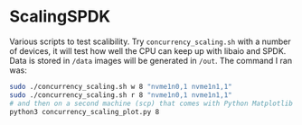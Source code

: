 # ScalingSPDK

Various scripts to test scalibility.
Try `concurrency_scaling.sh` with a number of devices, it will test how well the CPU can keep up with libaio and SPDK.
Data is stored in `/data` images will be generated in `/out`. The command I ran was:

```bash
sudo ./concurrency_scaling.sh w 8 "nvme1n0,1 nvme1n1,1"
sudo ./concurrency_scaling.sh r 8 "nvme1n0,1 nvme1n1,1"
# and then on a second machine (scp) that comes with Python Matplotlib stuff
python3 concurrency_scaling_plot.py 8
```
